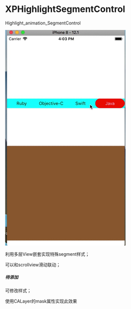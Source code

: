 # XPHighlightSegmentControl


Highlight_animation_SegmentControl

![效果图](https://github.com/HanGeiKeTsu/XPHighlightSegmentControl/blob/master/segment%E7%9A%84%E5%89%AF%E6%9C%AC.gif)


利用多层View嵌套实现特殊segment样式；

可以和scrollview滑动联动；


##### 待添加

可修改样式；

使用CALayer的mask属性实现此效果





